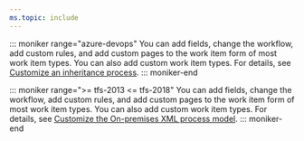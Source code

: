 ```yaml
---
ms.topic: include
---
```



<a id="customize-work-tracking" />

::: moniker range="azure-devops"
You can add fields, change the workflow, add custom rules, and add custom pages to the work item form of most work item types. You can also add custom work item types. For details, see [Customize an inheritance process](/azure/devops/organizations/settings/work/inheritance-process-model). 
::: moniker-end

::: moniker range=">= tfs-2013 <= tfs-2018"
You can add fields, change the workflow, add custom rules, and add custom pages to the work item form of most work item types. You can also add custom work item types. For details, see [Customize the On-premises XML process model](/azure/devops/reference/on-premises-xml-process-model). 
::: moniker-end